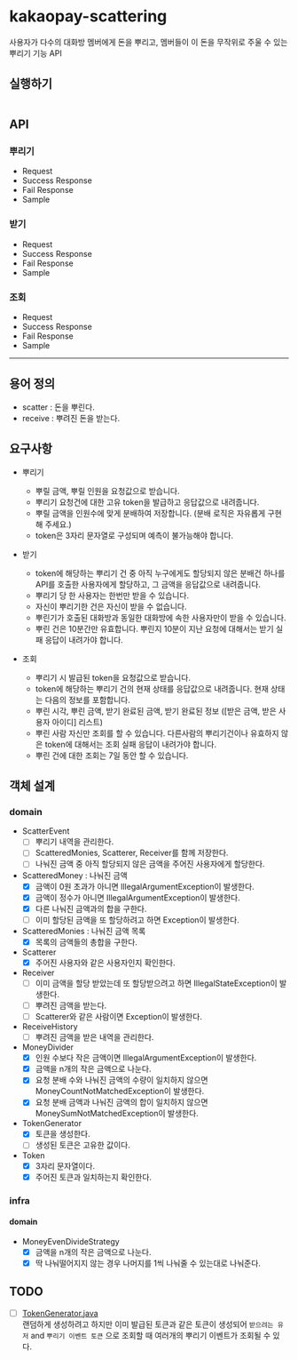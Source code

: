 # kakaopay-scattering 
사용자가 다수의 대화방 멤버에게 돈을 뿌리고, 멤버들이 이 돈을 무작위로 주울 수 있는 뿌리기 기능 API

## 실행하기
```

```

## API
### 뿌리기
- Request
- Success Response
- Fail Response
- Sample

### 받기
- Request
- Success Response
- Fail Response
- Sample

### 조회
- Request
- Success Response
- Fail Response
- Sample

---

## 용어 정의
- scatter : 돈을 뿌린다.
- receive : 뿌려진 돈을 받는다.

## 요구사항
- 뿌리기
    - 뿌릴 금액, 뿌릴 인원을 요청값으로 받습니다.
    - 뿌리기 요청건에 대한 고유 token을 발급하고 응답값으로 내려줍니다.
    - 뿌릴 금액을 인원수에 맞게 분배하여 저장합니다. (분배 로직은 자유롭게 구현해 주세요.)
    - token은 3자리 문자열로 구성되며 예측이 불가능해야 합니다.
    
- 받기
    - token에 해당하는 뿌리기 건 중 아직 누구에게도 할당되지 않은 분배건 하나를 API를 호출한 사용자에게 할당하고, 그 금액을 응답값으로 내려줍니다.
    - 뿌리기 당 한 사용자는 한번만 받을 수 있습니다.
    - 자신이 뿌리기한 건은 자신이 받을 수 없습니다.
    - 뿌린기가 호출된 대화방과 동일한 대화방에 속한 사용자만이 받을 수 있습니다.
    - 뿌린 건은 10분간만 유효합니다. 뿌린지 10분이 지난 요청에 대해서는 받기 실패 응답이 내려가야 합니다.
    
- 조회
    - 뿌리기 시 발급된 token을 요청값으로 받습니다.
    - token에 해당하는 뿌리기 건의 현재 상태를 응답값으로 내려줍니다. 현재 상태는 다음의 정보를 포함합니다.
    -  뿌린 시각, 뿌린 금액, 받기 완료된 금액, 받기 완료된 정보 (\[받은 금액, 받은 사용자 아이디\] 리스트)
    - 뿌린 사람 자신만 조회를 할 수 있습니다. 다른사람의 뿌리기건이나 유효하지 않은 token에 대해서는 조회 실패 응답이 내려가야 합니다.
    - 뿌린 건에 대한 조회는 7일 동안 할 수 있습니다.

## 객체 설계
### domain
- ScatterEvent
    - [ ] 뿌리기 내역을 관리한다.
    - [ ] ScatteredMonies, Scatterer, Receiver를 함께 저장한다.
    - [ ] 나눠진 금액 중 아직 할당되지 않은 금액을 주어진 사용자에게 할당한다.
- ScatteredMoney : 나눠진 금액
    - [x] 금액이 0원 초과가 아니면 IllegalArgumentException이 발생한다.
    - [x] 금액이 정수가 아니면 IllegalArgumentException이 발생한다.
    - [x] 다른 나눠진 금액과의 합을 구한다.
    - [ ] 이미 할당된 금액을 또 할당하려고 하면 Exception이 발생한다.
- ScatteredMonies : 나눠진 금액 목록
    - [x] 목록의 금액들의 총합을 구한다.
- Scatterer
    - [x] 주어진 사용자와 같은 사용자인지 확인한다.
- Receiver
    - [ ] 이미 금액을 할당 받았는데 또 할당받으려고 하면 IllegalStateException이 발생한다.
    - [ ] 뿌려진 금액을 받는다.
    - [ ] Scatterer와 같은 사람이면 Exception이 발생한다.
- ReceiveHistory
    - [ ] 뿌려진 금액을 받은 내역을 관리한다.
- MoneyDivider
    - [x] 인원 수보다 작은 금액이면 IllegalArgumentException이 발생한다.
    - [x] 금액을 n개의 작은 금액으로 나눈다.
    - [x] 요청 분배 수와 나눠진 금액의 수량이 일치하지 않으면 MoneyCountNotMatchedException이 발생한다.
    - [x] 요청 분배 금액과 나눠진 금액의 합이 일치하지 않으면 MoneySumNotMatchedException이 발생한다.
- TokenGenerator
    - [x] 토큰을 생성한다.
    - [ ] 생성된 토큰은 고유한 값이다.
- Token
    - [x] 3자리 문자열이다.
    - [x] 주어진 토큰과 일치하는지 확인한다.
### infra
#### domain
- MoneyEvenDivideStrategy
    - [x] 금액을 n개의 작은 금액으로 나눈다.
    - [x] 딱 나눠떨어지지 않는 경우 나머지를 1씩 나눠줄 수 있는대로 나눠준다.

## TODO
- [ ] [TokenGenerator.java](src/main/java/com/kakaopay/scattering/domain/TokenGenerator.java)  
랜덤하게 생성하려고 하지만 이미 발급된 토큰과 같은 토큰이 생성되어 `받으려는 유저` and `뿌리기 이벤트 토큰` 으로 조회할 때 여러개의 뿌리기 이벤트가 조회될 수 있다.